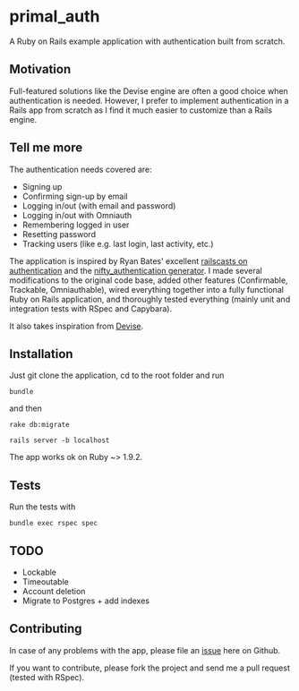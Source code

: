 # primal_auth

A Ruby on Rails example application with authentication built from scratch.


## Motivation

Full-featured solutions like the Devise engine are often a good choice when authentication is needed. However, I prefer to implement authentication in a Rails app from scratch as I find it much easier to customize than a Rails engine.


## Tell me more

The authentication needs covered are:

* Signing up
* Confirming sign-up by email
* Logging in/out (with email and password)
* Logging in/out with Omniauth
* Remembering logged in user
* Resetting password
* Tracking users (like e.g. last login, last activity, etc.)


The application is inspired by Ryan Bates' excellent [railscasts on authentication](http://asciicasts.com/tags/authentication) and the [nifty_authentication generator](https://github.com/ryanb/nifty-generators/blob/master/rails_generators/nifty_authentication/USAGE). I made several modifications to the original code base, added other features (Confirmable, Trackable, Omniauthable), wired everything together into a fully functional Ruby on Rails application, and thoroughly tested everything (mainly unit and integration tests with RSpec and Capybara).

It also takes inspiration from [Devise](https://github.com/plataformatec/devise).


## Installation

Just git clone the application, cd to the root folder and run

    bundle

and then

    rake db:migrate

    rails server -b localhost


The app works ok on Ruby ~> 1.9.2.


## Tests

Run the tests with

    bundle exec rspec spec


## TODO

* Lockable
* Timeoutable
* Account deletion
* Migrate to Postgres + add indexes


## Contributing

In case of any problems with the app, please file an [issue](https://github.com/maprihoda/primal_auth/issues) here on Github.

If you want to contribute, please fork the project and send me a pull request (tested with RSpec).

